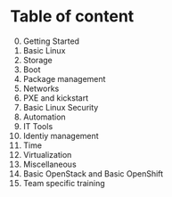 # Table of content

0.  Getting Started
1.  Basic Linux
2.  Storage
3.  Boot
4.  Package management
5.  Networks
6.  PXE and kickstart
7.  Basic Linux Security
8.  Automation
9.  IT Tools
10. Identiy management
11. Time
12. Virtualization
13. Miscellaneous
14. Basic OpenStack and Basic OpenShift
15. Team specific training